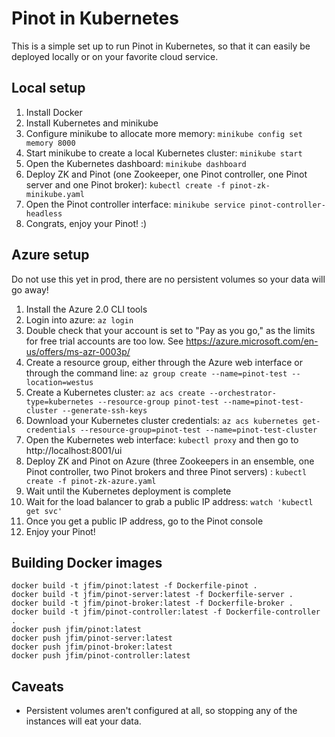 Pinot in Kubernetes
===================

This is a simple set up to run Pinot in Kubernetes, so that it can easily be deployed locally or on your favorite cloud service.

Local setup
-----------

1. Install Docker
2. Install Kubernetes and minikube
3. Configure minikube to allocate more memory: `minikube config set memory 8000`
4. Start minikube to create a local Kubernetes cluster: `minikube start`
5. Open the Kubernetes dashboard: `minikube dashboard`
6. Deploy ZK and Pinot (one Zookeeper, one Pinot controller, one Pinot server and one Pinot broker): `kubectl create -f pinot-zk-minikube.yaml`
7. Open the Pinot controller interface: `minikube service pinot-controller-headless`
8. Congrats, enjoy your Pinot! :)

Azure setup
-----------

Do not use this yet in prod, there are no persistent volumes so your data will go away!

1. Install the Azure 2.0 CLI tools
2. Login into azure: `az login`
3. Double check that your account is set to "Pay as you go," as the limits for free trial accounts are too low. See https://azure.microsoft.com/en-us/offers/ms-azr-0003p/
4. Create a resource group, either through the Azure web interface or through the command line: `az group create --name=pinot-test --location=westus`
5. Create a Kubernetes cluster: `az acs create --orchestrator-type=kubernetes --resource-group pinot-test --name=pinot-test-cluster --generate-ssh-keys`
6. Download your Kubernetes cluster credentials: `az acs kubernetes get-credentials --resource-group=pinot-test --name=pinot-test-cluster`
7. Open the Kubernetes web interface: `kubectl proxy` and then go to http://localhost:8001/ui
8. Deploy ZK and Pinot on Azure (three Zookeepers in an ensemble, one Pinot controller, two Pinot brokers and three Pinot servers) : `kubectl create -f pinot-zk-azure.yaml`
9. Wait until the Kubernetes deployment is complete
10. Wait for the load balancer to grab a public IP address: `watch 'kubectl get svc'`
11. Once you get a public IP address, go to the Pinot console
12. Enjoy your Pinot!

Building Docker images
----------------------

```
docker build -t jfim/pinot:latest -f Dockerfile-pinot .
docker build -t jfim/pinot-server:latest -f Dockerfile-server .
docker build -t jfim/pinot-broker:latest -f Dockerfile-broker .
docker build -t jfim/pinot-controller:latest -f Dockerfile-controller .
docker push jfim/pinot:latest
docker push jfim/pinot-server:latest
docker push jfim/pinot-broker:latest
docker push jfim/pinot-controller:latest
```

Caveats
-------

- Persistent volumes aren't configured at all, so stopping any of the instances will eat your data.
